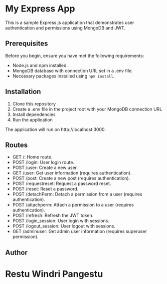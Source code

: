 # My Express App

This is a sample Express.js application that demonstrates user authentication and permissions using MongoDB and JWT.

## Prerequisites

Before you begin, ensure you have met the following requirements:

- Node.js and npm installed.
- MongoDB database with connection URL set in a .env file.
- Necessary packages installed using `npm install`.

## Installation

1. Clone this repository
2. Create a .env file in the project root with your MongoDB connection URL
3. Install dependencies
4. Run the application

The application will run on http://localhost:3000.

## Routes
-  GET /: Home route.
-  POST /login: User login route.
-  POST /user: Create a new user.
-  GET /user: Get user information (requires authentication).
-  POST /post: Create a new post (requires authentication).
-  POST /requestreset: Request a password reset.
-  POST /reset: Reset a password.
-  POST /detachPerm: Detach a permission from a user (requires authentication).
-  POST /attachperm: Attach a permission to a user (requires authentication).
-  POST /refresh: Refresh the JWT token.
-  POST /login_session: User login with sessions.
-  POST /logout_session: User logout with sessions.
-  GET /adminuser: Get admin user information (requires superuser permission).

##  Author
# Restu Windri Pangestu
